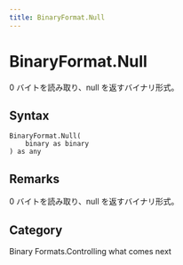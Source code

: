 ```yaml
---
title: BinaryFormat.Null
---
```


# BinaryFormat.Null


0 バイトを読み取り、null を返すバイナリ形式。


## Syntax

```powerquery
BinaryFormat.Null(
    binary as binary
) as any
```


## Remarks

0 バイトを読み取り、null を返すバイナリ形式。



## Category
Binary Formats.Controlling what comes next
